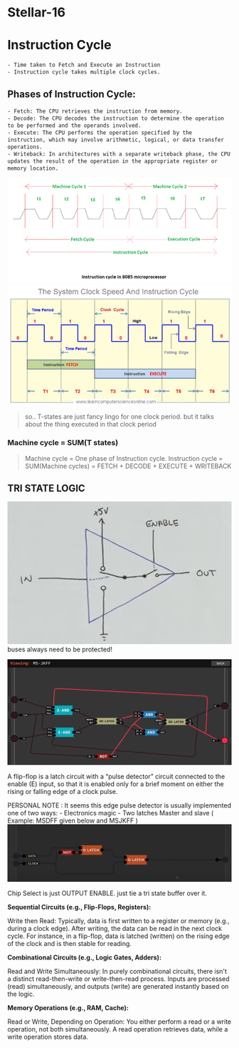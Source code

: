 # Stellar-16

# Instruction Cycle
    - Time taken to Fetch and Execute an Instruction
    - Instruction cycle takes multiple clock cycles.
  
## Phases of Instruction Cycle:
    - Fetch: The CPU retrieves the instruction from memory.
    - Decode: The CPU decodes the instruction to determine the operation to be performed and the operands involved.
    - Execute: The CPU performs the operation specified by the instruction, which may involve arithmetic, logical, or data transfer operations.
    - Writeback: In architectures with a separate writeback phase, the CPU updates the result of the operation in the appropriate register or memory location.
  
![alt text](image-1.png)
![alt text](image.png)

> so.. T-states are just fancy lingo for one clock period. but it talks about the thing executed in that clock period

### Machine cycle = SUM(T states)
> Machine cycle = One phase of Instruction cycle.
> Instruction cycle = SUM(Machine cycles) = FETCH + DECODE + EXECUTE + WRITEBACK


## TRI STATE LOGIC
![alt text](image-2.png)
buses always need to be protected!

![alt text](image-3.png)



A flip-flop is a latch circuit with a “pulse detector” circuit connected to the enable (E) input, so that it is enabled only for a brief moment on either the rising or falling edge of a clock pulse.

PERSONAL NOTE : It seems this edge pulse detector is usually implemented one of two ways:
    - Electronics magic
    - Two latches Master and slave ( Example: MSDFF given below and MSJKFF )
![alt text](image-4.png)


Chip Select is just OUTPUT ENABLE. just tie a tri state buffer over it.


**Sequential Circuits (e.g., Flip-Flops, Registers):**

Write then Read: Typically, data is first written to a register or memory (e.g., during a clock edge). After writing, the data can be read in the next clock cycle. For instance, in a flip-flop, data is latched (written) on the rising edge of the clock and is then stable for reading.

**Combinational Circuits (e.g., Logic Gates, Adders):**

Read and Write Simultaneously: In purely combinational circuits, there isn't a distinct read-then-write or write-then-read process. Inputs are processed (read) simultaneously, and outputs (write) are generated instantly based on the logic.

**Memory Operations (e.g., RAM, Cache):**

Read or Write, Depending on Operation: You either perform a read or a write operation, not both simultaneously. A read operation retrieves data, while a write operation stores data.
